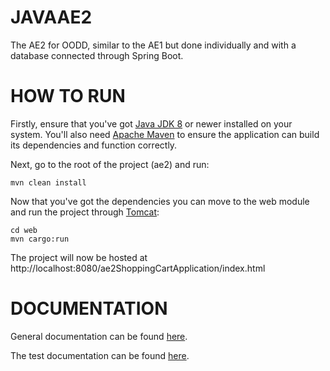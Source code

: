 # JAVAAE2
The AE2 for OODD, similar to the AE1 but done individually and with a database connected through Spring Boot.

# HOW TO RUN
Firstly, ensure that you've got [Java JDK 8](https://www.oracle.com/java/technologies/downloads/#java8) or newer installed on your system. You'll also need [Apache Maven](https://maven.apache.org/download.cgi) to ensure the application can build its dependencies and function correctly.

Next, go to the root of the project (ae2) and run:
```
mvn clean install
```
Now that you've got the dependencies you can move to the web module and run the project through [Tomcat](https://tomcat.apache.org/download-90.cgi):
```
cd web
mvn cargo:run
```
The project will now be hosted at http://localhost:8080/ae2ShoppingCartApplication/index.html

# DOCUMENTATION
General documentation can be found [here]().

The test documentation can be found [here]().
